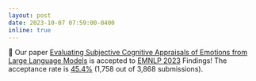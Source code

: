```yaml
---
layout: post
date: 2023-10-07 07:59:00-0400
inline: true
---
```


:tada: Our paper <a href="https://aclanthology.org/2023.findings-emnlp.962/">Evaluating Subjective Cognitive Appraisals of Emotions from Large Language Models</a> is accepted to <a href="https://2023.emnlp.org/">EMNLP 2023</a> Findings! The acceptance rate is <a href="https://aclanthology.org/2023.findings-emnlp.0.pdf">45.4%</a> (1,758 out of 3,868 submissions).